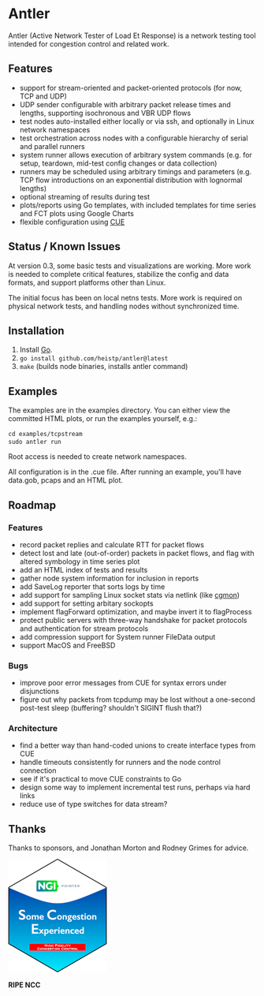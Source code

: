 # Antler

Antler (Active Network Tester of Load Et Response) is a network testing tool
intended for congestion control and related work.

## Features

* support for stream-oriented and packet-oriented protocols (for now, TCP and
  UDP)
* UDP sender configurable with arbitrary packet release times and lengths,
  supporting isochronous and VBR UDP flows
* test nodes auto-installed either locally or via ssh, and optionally in Linux
  network namespaces
* test orchestration across nodes with a configurable hierarchy of serial and
  parallel runners
* system runner allows execution of arbitrary system commands (e.g. for setup,
  teardown, mid-test config changes or data collection)
* runners may be scheduled using arbitrary timings and parameters (e.g. TCP
  flow introductions on an exponential distribution with lognormal lengths)
* optional streaming of results during test
* plots/reports using Go templates, with included templates for time series and
  FCT plots using Google Charts
* flexible configuration using [CUE](https://cuelang.org/)

## Status / Known Issues

At version 0.3, some basic tests and visualizations are working. More work is
needed to complete critical features, stabilize the config and data formats, and
support platforms other than Linux.

The initial focus has been on local netns tests. More work is required on
physical network tests, and handling nodes without synchronized time.

## Installation

1. Install [Go](https://go.dev/).
2. `go install github.com/heistp/antler@latest`
3. `make` (builds node binaries, installs antler command)

## Examples

The examples are in the examples directory. You can either view the committed
HTML plots, or run the examples yourself, e.g.:

```
cd examples/tcpstream
sudo antler run
```

Root access is needed to create network namespaces.

All configuration is in the .cue file. After running an example, you'll have
data.gob, pcaps and an HTML plot.

## Roadmap

### Features

- record packet replies and calculate RTT for packet flows
- detect lost and late (out-of-order) packets in packet flows, and flag with
  altered symbology in time series plot
- add an HTML index of tests and results
- gather node system information for inclusion in reports
- add SaveLog reporter that sorts logs by time
- add support for sampling Linux socket stats via netlink
  (like [cgmon](https://github.com/heistp/cgmon))
- add support for setting arbitary sockopts
- implement flagForward optimization, and maybe invert it to flagProcess
- protect public servers with three-way handshake for packet protocols and
  authentication for stream protocols
- add compression support for System runner FileData output
- support MacOS and FreeBSD

### Bugs

- improve poor error messages from CUE for syntax errors under disjunctions
- figure out why packets from tcpdump may be lost without a one-second
  post-test sleep (buffering? shouldn't SIGINT flush that?)

### Architecture

- find a better way than hand-coded unions to create interface types from CUE
- handle timeouts consistently for runners and the node control connection
- see if it's practical to move CUE constraints to Go
- design some way to implement incremental test runs, perhaps via hard links
- reduce use of type switches for data stream?

## Thanks

Thanks to sponsors, and Jonathan Morton and Rodney Grimes for advice.

![NGI SCE Sticker](/doc/img/ngi-sce-sticker-200x230.png "NGI SCE Sticker")

**RIPE NCC**
